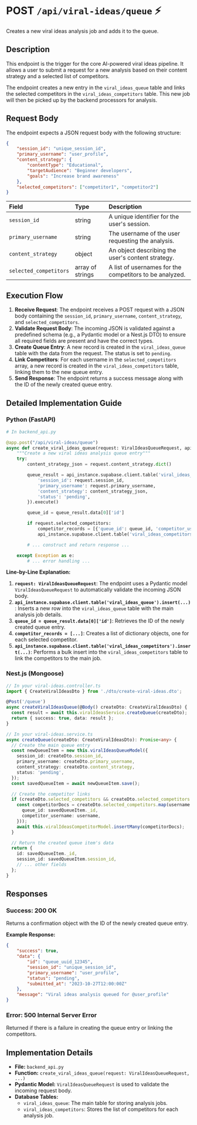 # POST `/api/viral-ideas/queue` ⚡

Creates a new viral ideas analysis job and adds it to the queue.

## Description

This endpoint is the trigger for the core AI-powered viral ideas pipeline. It allows a user to submit a request for a new analysis based on their content strategy and a selected list of competitors.

The endpoint creates a new entry in the `viral_ideas_queue` table and links the selected competitors in the `viral_ideas_competitors` table. This new job will then be picked up by the backend processors for analysis.

## Request Body

The endpoint expects a JSON request body with the following structure:

```json
{
    "session_id": "unique_session_id",
    "primary_username": "user_profile",
    "content_strategy": {
        "contentType": "Educational",
        "targetAudience": "Beginner developers",
        "goals": "Increase brand awareness"
    },
    "selected_competitors": ["competitor1", "competitor2"]
}
```

| Field                  | Type             | Description                                             |
| :--------------------- | :--------------- | :------------------------------------------------------ |
| `session_id`           | string           | A unique identifier for the user's session.             |
| `primary_username`     | string           | The username of the user requesting the analysis.       |
| `content_strategy`     | object           | An object describing the user's content strategy.       |
| `selected_competitors` | array of strings | A list of usernames for the competitors to be analyzed. |

## Execution Flow

1.  **Receive Request**: The endpoint receives a POST request with a JSON body containing the `session_id`, `primary_username`, `content_strategy`, and `selected_competitors`.
2.  **Validate Request Body**: The incoming JSON is validated against a predefined schema (e.g., a Pydantic model or a Nest.js DTO) to ensure all required fields are present and have the correct types.
3.  **Create Queue Entry**: A new record is created in the `viral_ideas_queue` table with the data from the request. The status is set to `pending`.
4.  **Link Competitors**: For each username in the `selected_competitors` array, a new record is created in the `viral_ideas_competitors` table, linking them to the new queue entry.
5.  **Send Response**: The endpoint returns a success message along with the ID of the newly created queue entry.

## Detailed Implementation Guide

### Python (FastAPI)

```python
# In backend_api.py

@app.post("/api/viral-ideas/queue")
async def create_viral_ideas_queue(request: ViralIdeasQueueRequest, api_instance: ViralSpotAPI = Depends(get_api)):
    """Create a new viral ideas analysis queue entry"""
    try:
        content_strategy_json = request.content_strategy.dict()

        queue_result = api_instance.supabase.client.table('viral_ideas_queue').insert({
            'session_id': request.session_id,
            'primary_username': request.primary_username,
            'content_strategy': content_strategy_json,
            'status': 'pending',
        }).execute()

        queue_id = queue_result.data[0]['id']

        if request.selected_competitors:
            competitor_records = [{'queue_id': queue_id, 'competitor_username': c} for c in request.selected_competitors]
            api_instance.supabase.client.table('viral_ideas_competitors').insert(competitor_records).execute()

        # ... construct and return response ...

    except Exception as e:
        # ... error handling ...
```

**Line-by-Line Explanation:**

1.  **`request: ViralIdeasQueueRequest`**: The endpoint uses a Pydantic model `ViralIdeasQueueRequest` to automatically validate the incoming JSON body.
2.  **`api_instance.supabase.client.table('viral_ideas_queue').insert(...)`**: Inserts a new row into the `viral_ideas_queue` table with the main analysis job details.
3.  **`queue_id = queue_result.data[0]['id']`**: Retrieves the ID of the newly created queue entry.
4.  **`competitor_records = [...]`**: Creates a list of dictionary objects, one for each selected competitor.
5.  **`api_instance.supabase.client.table('viral_ideas_competitors').insert(...)`**: Performs a bulk insert into the `viral_ideas_competitors` table to link the competitors to the main job.

### Nest.js (Mongoose)

```typescript
// In your viral-ideas.controller.ts
import { CreateViralIdeasDto } from './dto/create-viral-ideas.dto';

@Post('/queue')
async createViralIdeasQueue(@Body() createDto: CreateViralIdeasDto) {
  const result = await this.viralIdeasService.createQueue(createDto);
  return { success: true, data: result };
}

// In your viral-ideas.service.ts
async createQueue(createDto: CreateViralIdeasDto): Promise<any> {
  // Create the main queue entry
  const newQueueItem = new this.viralIdeasQueueModel({
    session_id: createDto.session_id,
    primary_username: createDto.primary_username,
    content_strategy: createDto.content_strategy,
    status: 'pending',
  });
  const savedQueueItem = await newQueueItem.save();

  // Create the competitor links
  if (createDto.selected_competitors && createDto.selected_competitors.length > 0) {
    const competitorDocs = createDto.selected_competitors.map(username => ({
      queue_id: savedQueueItem._id,
      competitor_username: username,
    }));
    await this.viralIdeasCompetitorModel.insertMany(competitorDocs);
  }

  // Return the created queue item's data
  return {
    id: savedQueueItem._id,
    session_id: savedQueueItem.session_id,
    // ... other fields
  };
}
```

## Responses

### Success: 200 OK

Returns a confirmation object with the ID of the newly created queue entry.

**Example Response:**

```json
{
    "success": true,
    "data": {
        "id": "queue_uuid_12345",
        "session_id": "unique_session_id",
        "primary_username": "user_profile",
        "status": "pending",
        "submitted_at": "2023-10-27T12:00:00Z"
    },
    "message": "Viral ideas analysis queued for @user_profile"
}
```

### Error: 500 Internal Server Error

Returned if there is a failure in creating the queue entry or linking the competitors.

## Implementation Details

-   **File:** `backend_api.py`
-   **Function:** `create_viral_ideas_queue(request: ViralIdeasQueueRequest, ...)`
-   **Pydantic Model:** `ViralIdeasQueueRequest` is used to validate the incoming request body.
-   **Database Tables:**
    -   `viral_ideas_queue`: The main table for storing analysis jobs.
    -   `viral_ideas_competitors`: Stores the list of competitors for each analysis job.
